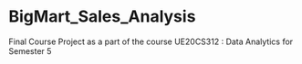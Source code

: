# BigMart_Sales_Analysis
Final Course Project as a part of the course UE20CS312 : Data Analytics for Semester 5
